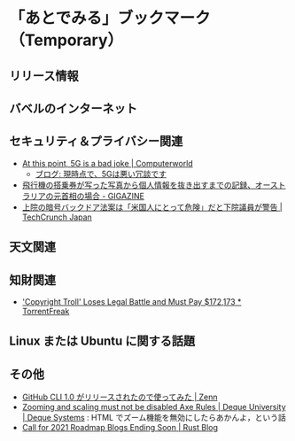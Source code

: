 # 「あとでみる」ブックマーク（Temporary）

## リリース情報


## バベルのインターネット


## セキュリティ＆プライバシー関連

- [At this point, 5G is a bad joke | Computerworld](https://www.computerworld.com/article/3575510/at-this-point-5g-is-a-bad-joke.html)
    - [ブログ: 現時点で、5Gは悪い冗談です](https://okuranagaimo.blogspot.com/2020/09/5g.html)
- [飛行機の搭乗券が写った写真から個人情報を抜き出すまでの記録、オーストラリアの元首相の場合 - GIGAZINE](https://gigazine.net/news/20200918-passport-instagram-hacker/)
- [上院の暗号バックドア法案は「米国人にとって危険」だと下院議員が警告  |  TechCrunch Japan](https://jp.techcrunch.com/2020/09/21/2020-09-20-encryption-backdoor-bill-dangerous-lofgren/)

## 天文関連


## 知財関連

- ['Copyright Troll' Loses Legal Battle and Must Pay $172,173 * TorrentFreak](https://torrentfreak.com/copyright-troll-loses-legal-battle-and-must-pay-172173-200920/)

## Linux または Ubuntu に関する話題


## その他

- [GitHub CLI 1.0 がリリースされたので使ってみた | Zenn](https://zenn.dev/morinokami/articles/hello-github-cli)
- [Zooming and scaling must not be disabled  Axe Rules | Deque University | Deque Systems](https://dequeuniversity.com/rules/axe/3.5/meta-viewport) : HTML でズーム機能を無効にしたらあかんよ，という話
- [Call for 2021 Roadmap Blogs Ending Soon | Rust Blog](https://blog.rust-lang.org/2020/09/21/Scheduling-2021-Roadmap.html)

<!-- eof -->

